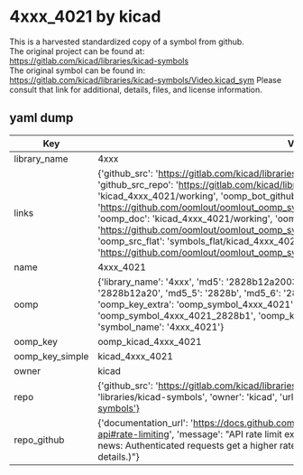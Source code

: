 # 4xxx_4021 by kicad  
This is a harvested standardized copy of a symbol from github.  
The original project can be found at:  
https://gitlab.com/kicad/libraries/kicad-symbols  
The original symbol can be found in:
https://gitlab.com/kicad/libraries/kicad-symbols/Video.kicad_sym
Please consult that link for additional, details, files, and license information.  
## yaml dump  
| Key | Value |  
| --- | --- |  
| library_name | 4xxx |  
| links | {'github_src': 'https://gitlab.com/kicad/libraries/kicad-symbols/Video.kicad_sym', 'github_src_repo': 'https://gitlab.com/kicad/libraries/kicad-symbols', 'oomp_bot': 'kicad_4xxx_4021/working', 'oomp_bot_github': 'https://github.com/oomlout/oomlout_oomp_symbol_bot/tree/main/kicad_4xxx_4021/working', 'oomp_doc': 'kicad_4xxx_4021/working', 'oomp_doc_github': 'https://github.com/oomlout/oomlout_oomp_symbol_doc/tree/main/kicad_4xxx_4021/working', 'oomp_src_flat': 'symbols_flat/kicad_4xxx_4021/working', 'oomp_src_flat_github': 'https://github.com/oomlout/oomlout_oomp_symbol_src/tree/main/kicad_4xxx_4021/working'} |  
| name | 4xxx_4021 |  
| oomp | {'library_name': '4xxx', 'md5': '2828b12a2003506744a6120619041362', 'md5_10': '2828b12a20', 'md5_5': '2828b', 'md5_6': '2828b1', 'oomp_key': 'oomp_4xxx_4021', 'oomp_key_extra': 'oomp_symbol_4xxx_4021', 'oomp_key_full': 'oomp_symbol_4xxx_4021_2828b1', 'oomp_key_simple': '4xxx_4021', 'owner_name': 'kicad', 'symbol_name': '4xxx_4021'} |  
| oomp_key | oomp_kicad_4xxx_4021 |  
| oomp_key_simple | kicad_4xxx_4021 |  
| owner | kicad |  
| repo | {'github_src': 'https://gitlab.com/kicad/libraries/kicad-symbols/Video.kicad_sym', 'name': 'libraries/kicad-symbols', 'owner': 'kicad', 'url': 'https://gitlab.com/kicad/libraries/kicad-symbols'} |  
| repo_github | {'documentation_url': 'https://docs.github.com/rest/overview/resources-in-the-rest-api#rate-limiting', 'message': "API rate limit exceeded for 84.66.173.59. (But here's the good news: Authenticated requests get a higher rate limit. Check out the documentation for more details.)"} |  

